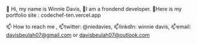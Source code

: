 👋 Hi, my name is Winnie Davis,
👋I am a frondend developer.
👋Here is my portfolio site : codechef-ten.vercel.app

📫 How to reach me ,
📫twitter: @niedavies,
📫linkdln: winnie davis,
📫email: davisbeulah07@gmail.com or  davisbeulah07@outlook.com


